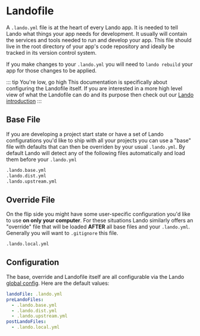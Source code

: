 # Landofile

A `.lando.yml` file is at the heart of every Lando app. It is needed to tell Lando what things your app needs for development. It usually will contain the services and tools needed to run and develop your app. This file should live in the root directory of your app's code repository and ideally be tracked in its version control system.

If you make changes to your `.lando.yml` you will need to `lando rebuild` your app for those changes to be applied.

::: tip You're low, go high
This documentation is specifically about configuring the Landofile itself. If you are interested in a more high level view of what the Landofile can do and its purpose then check out our [Lando introduction](./../basics/)
:::

## Base File

If you are developing a project start state or have a set of Lando configurations you'd like to ship with all your projects you can use a "base" file with defaults that can then be overriden by your usual `.lando.yml`. By default Lando will detect any of the following files automatically and load them before your `.lando.yml`

```bash
.lando.base.yml
.lando.dist.yml
.lando.upstream.yml
```

## Override File

On the flip side you might have some user-specific configuration you'd like to use **on only your computer**. For these situations Lando similarly offers an "override" file that will be loaded **AFTER** all base files and your `.lando.yml`. Generally you will want to `.gitignore` this file.

```bash
.lando.local.yml
```

## Configuration

The base, override and Landofile itself are all configurable via the Lando [global config](./global.md). Here are the default values:

```yaml
landoFile: .lando.yml
preLandoFiles:
  - .lando.base.yml
  - .lando.dist.yml
  - .lando.upstream.yml
postLandoFiles:
  - .lando.local.yml
```
